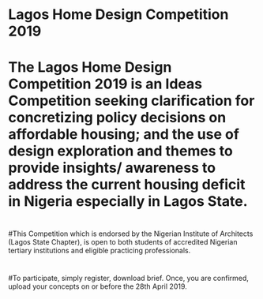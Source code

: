 # Lagos Home Design Competition 2019
#
# The Lagos Home Design Competition 2019 is an Ideas Competition seeking clarification for concretizing policy decisions on affordable housing; and the use of design exploration and themes to provide insights/ awareness to address the current housing deficit in Nigeria especially in Lagos State.
#
#This Competition which is endorsed by the Nigerian Institute of Architects (Lagos State Chapter), is open to both students of accredited Nigerian tertiary institutions and eligible practicing professionals.
#
#To participate, simply register, download brief. Once, you are confirmed, upload your concepts on or before the 28th April 2019.
